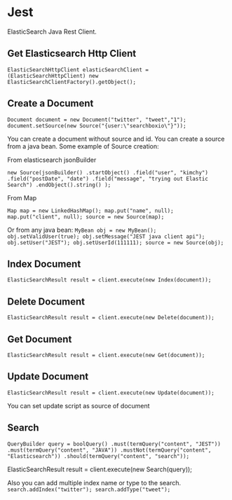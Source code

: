 Jest
====

ElasticSearch Java Rest Client.


Get Elasticsearch Http Client
------------------------------

`ElasticSearchHttpClient elasticSearchClient = (ElasticSearchHttpClient) new ElasticSearchClientFactory().getObject();`

Create a Document
-----------------
`Document document = new Document("twitter", "tweet","1");
document.setSource(new Source("{user:\"searchboxio\"}"));`

You can create a document without source and id.
You can create a source from a java bean.
Some example of Source creation:

From elasticsearch jsonBuilder

`new Source(jsonBuilder()
                .startObject()
                .field("user", "kimchy")
                .field("postDate", "date")
                .field("message", "trying out Elastic Search")
                .endObject().string()
        ); `

From Map

`Map map = new LinkedHashMap();
map.put("name", null);
map.put("client", null);
source = new Source(map);`

Or from any java bean:
`
MyBean obj = new MyBean();
obj.setValidUser(true);
obj.setMessage("JEST java client api");
obj.setUser("JEST");
obj.setUserId(111111);
source = new Source(obj); `

Index Document
---------------
`ElasticSearchResult result = client.execute(new Index(document));`

Delete Document
--------------
`ElasticSearchResult result = client.execute(new Delete(document));`

Get Document
--------------
`ElasticSearchResult result = client.execute(new Get(document));`

Update Document
----------------
`ElasticSearchResult result = client.execute(new Update(document));`

You can set update script as source of document

Search
-----------
`
QueryBuilder query = boolQuery()
                .must(termQuery("content", "JEST"))
                .must(termQuery("content", "JAVA"))
                .mustNot(termQuery("content", "Elasticsearch"))
                .should(termQuery("content", "search"));
`

ElasticSearchResult result = client.execute(new Search(query));

Also you can add multiple index name or type to the search.
`
search.addIndex("twitter");
search.addType("tweet");
`
